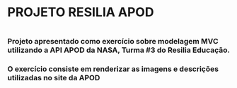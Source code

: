 <h1>PROJETO RESILIA APOD<h1>

<h3>Projeto apresentado como exercício sobre modelagem MVC utilizando a API APOD da NASA, Turma #3 do Resilia Educação.</h3>

<h3>O exercício consiste em renderizar as imagens e descrições utilizadas no site da APOD <a href='https://apod.nasa.gov/apod/astropix.html'></a></h3>
